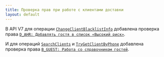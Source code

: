 ```yaml
---
title: Проверка прав при работе с клиентами доставки
layout: default
---
```


В API V7 для операции [`ChangeClientBlacklistInfo`](https://iiko.github.io/front.api.sdk/v8/html/M_Resto_Front_Api_Editors_IEditSession_ChangeClientBlacklistInfo.htm) добавлена проверка права [`D_AHR: Добавлять гостя в список «Высокий риск»`](https://ru.iiko.help/articles/iikooffice-8-7/topic-745).

И для операций [`SearchClients`](https://iiko.github.io/front.api.sdk/v8/html/M_Resto_Front_Api_IOperationService_SearchClients.htm) и [`TryGetClientByPhone`](https://iiko.github.io/front.api.sdk/v8/html/M_Resto_Front_Api_IOperationService_TryGetClientByPhone.htm) добавлена проверка права [`B_GUEST: Работа со справочником гостей`](https://ru.iiko.help/articles/iikooffice-8-7/topic-745).
